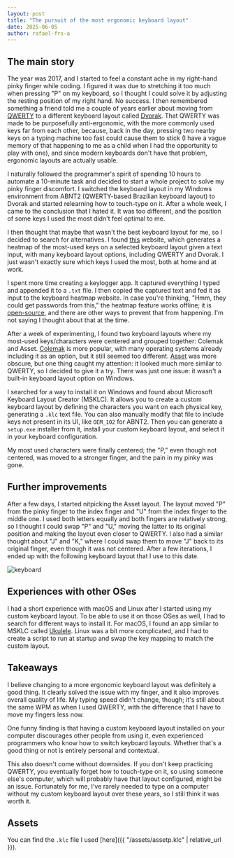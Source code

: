```yaml
---
layout: post
title: "The pursuit of the most ergonomic keyboard layout"
date: 2025-06-05
author: rafael-frs-a
---
```

## The main story

The year was 2017, and I started to feel a constant ache in my right-hand pinky finger while coding. I figured it was due to stretching it too much when pressing "P" on my keyboard, so I thought I could solve it by adjusting the resting position of my right hand. No success. I then remembered something a friend told me a couple of years earlier about moving from [QWERTY](https://en.wikipedia.org/wiki/QWERTY) to a different keyboard layout called [Dvorak](https://en.wikipedia.org/wiki/Dvorak_keyboard_layout). That QWERTY was made to be purposefully anti-ergonomic, with the more commonly used keys far from each other, because, back in the day, pressing two nearby keys on a typing machine too fast could cause them to stick (I have a vague memory of that happening to me as a child when I had the opportunity to play with one), and since modern keyboards don't have that problem, ergonomic layouts are actually usable.

I naturally followed the programmer's spirit of spending 10 hours to automate a 10-minute task and decided to start a whole project to solve my pinky finger discomfort. I switched the keyboard layout in my Windows environment from ABNT2 (QWERTY-based Brazilian keyboard layout) to Dvorak and started relearning how to touch-type on it. After a whole week, I came to the conclusion that I hated it. It was too different, and the position of some keys I used the most didn't feel optimal to me.

I then thought that maybe that wasn't the best keyboard layout for me, so I decided to search for alternatives. I found [this](https://www.patrick-wied.at/projects/heatmap-keyboard/) website, which generates a heatmap of the most-used keys on a selected keyboard layout given a text input, with many keyboard layout options, including QWERTY and Dvorak. I just wasn't exactly sure which keys I used the most, both at home and at work.

I spent more time creating a keylogger app. It captured everything I typed and appended it to a `.txt` file. I then copied the captured text and fed it as input to the keyboard heatmap website. In case you're thinking, "Hmm, they could get passwords from this," the heatmap feature works offline; it is [open-source](https://github.com/pa7/Keyboard-Heatmap), and there are other ways to prevent that from happening. I'm not saying I thought about that at the time.

After a week of experimenting, I found two keyboard layouts where my most-used keys/characters were centered and grouped together: Colemak and Asset. [Colemak](https://en.wikipedia.org/wiki/Colemak) is more popular, with many operating systems already including it as an option, but it still seemed too different. [Asset](https://millikeys.sourceforge.net/asset/) was more obscure, but one thing caught my attention: it looked much more similar to QWERTY, so I decided to give it a try. There was just one issue: it wasn't a built-in keyboard layout option on Windows.

I searched for a way to install it on Windows and found about Microsoft Keyboard Layout Creator (MSKLC). It allows you to create a custom keyboard layout by defining the characters you want on each physical key, generating a `.klc` text file. You can also manually modify that file to include keys not present in its UI, like `OEM_102` for ABNT2. Then you can generate a `setup.exe` installer from it, install your custom keyboard layout, and select it in your keyboard configuration.

My most used characters were finally centered; the "P," even though not centered, was moved to a stronger finger, and the pain in my pinky was gone.

## Further improvements

After a few days, I started nitpicking the Asset layout. The layout moved "P" from the pinky finger to the index finger and "U" from the index finger to the middle one. I used both letters equally and both fingers are relatively strong, so I thought I could swap "P" and "U," moving the latter to its original position and making the layout even closer to QWERTY. I also had a similar thought about "J" and "K," where I could swap them to move "J" back to its original finger, even though it was not centered. After a few iterations, I ended up with the following keyboard layout that I use to this date.

![keyboard](https://github.com/user-attachments/assets/ccebbef8-6033-49b3-804c-f396092a084f)

## Experiences with other OSes

I had a short experience with macOS and Linux after I started using my custom keyboard layout. To be able to use it on those OSes as well, I had to search for different ways to install it. For macOS, I found an app similar to MSKLC called [Ukulele](https://software.sil.org/ukelele/). Linux was a bit more complicated, and I had to create a script to run at startup and swap the key mapping to match the custom layout.

## Takeaways

I believe changing to a more ergonomic keyboard layout was definitely a good thing. It clearly solved the issue with my finger, and it also improves overall quality of life. My typing speed didn't change, though; it's still about the same WPM as when I used QWERTY, with the difference that I have to move my fingers less now.

One funny finding is that having a custom keyboard layout installed on your computer discourages other people from using it, even experienced programmers who know how to switch keyboard layouts. Whether that's a good thing or not is entirely personal and contextual.

This also doesn't come without downsides. If you don't keep practicing QWERTY, you eventually forget how to touch-type on it, so using someone else's computer, which will probably have that layout configured, might be an issue. Fortunately for me, I've rarely needed to type on a computer without my custom keyboard layout over these years, so I still think it was worth it.

## Assets

You can find the `.klc` file I used [here]({{ "/assets/assetp.klc" | relative_url }}).
